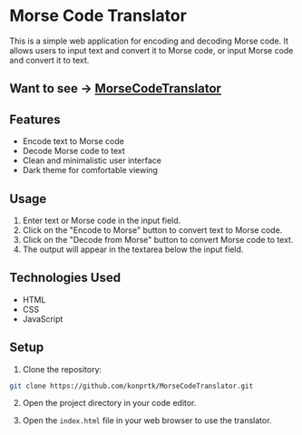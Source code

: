 
# Morse Code Translator

This is a simple web application for encoding and decoding Morse code. It allows users to input text and convert it to Morse code, or input Morse code and convert it to text.

## Want to see -> [MorseCodeTranslator](https://konprtk.github.io/MorseCodeTranslator/)
## Features

- Encode text to Morse code
- Decode Morse code to text
- Clean and minimalistic user interface
- Dark theme for comfortable viewing

## Usage

1. Enter text or Morse code in the input field.
2. Click on the "Encode to Morse" button to convert text to Morse code.
3. Click on the "Decode from Morse" button to convert Morse code to text.
4. The output will appear in the textarea below the input field.

## Technologies Used

- HTML
- CSS
- JavaScript

## Setup

1. Clone the repository:

```bash
git clone https://github.com/konprtk/MorseCodeTranslator.git
```

2. Open the project directory in your code editor.

3. Open the `index.html` file in your web browser to use the translator.
